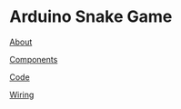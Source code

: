 
# Arduino Snake Game

<span style="text-decoration:underline;">About</span>

	

<span style="text-decoration:underline;">Components</span>

<span style="text-decoration:underline;">Code</span>

<span style="text-decoration:underline;">Wiring</span>
